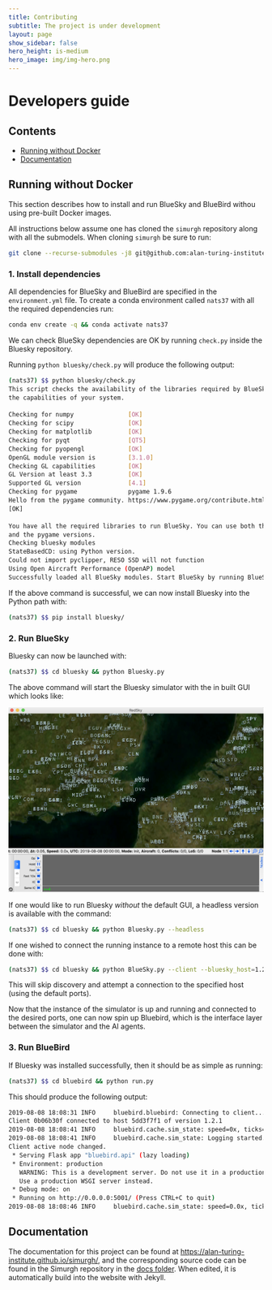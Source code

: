 ```yaml
---
title: Contributing
subtitle: The project is under development
layout: page
show_sidebar: false
hero_height: is-medium
hero_image: img/img-hero.png
---
```


# Developers guide

## Contents

- [Running without Docker](#running-without-Docker)
- [Documentation](#documentation)

## Running without Docker

This section describes how to install and run BlueSky and BlueBird withou using pre-built Docker images.

All instructions below assume one has cloned the `simurgh` repository along with all the submodels.
When cloning `simurgh` be sure to run:

```bash
git clone --recurse-submodules -j8 git@github.com:alan-turing-institute/simurgh.git
```

### 1. Install dependencies

All dependencies for BlueSky and BlueBird are specified in the `environment.yml` file.
To create a conda environment called `nats37` with all the required dependencies run:

```bash
conda env create -q && conda activate nats37
```

We can check BlueSky dependencies are OK by running `check.py` inside the Bluesky repository.

Running `python bluesky/check.py` will produce the following output:

```bash
(nats37) $$ python bluesky/check.py
This script checks the availability of the libraries required by BlueSky, and
the capabilities of your system.

Checking for numpy               [OK]
Checking for scipy               [OK]
Checking for matplotlib          [OK]
Checking for pyqt                [QT5]
Checking for pyopengl            [OK]
OpenGL module version is         [3.1.0]
Checking GL capabilities         [OK]
GL Version at least 3.3          [OK]
Supported GL version             [4.1]
Checking for pygame              pygame 1.9.6
Hello from the pygame community. https://www.pygame.org/contribute.html
[OK]

You have all the required libraries to run BlueSky. You can use both the QTGL
and the pygame versions.
Checking bluesky modules
StateBasedCD: using Python version.
Could not import pyclipper, RESO SSD will not function
Using Open Aircraft Performance (OpenAP) model
Successfully loaded all BlueSky modules. Start BlueSky by running BlueSky.py.

```

If the above command is successful, we can now install Bluesky into the Python path with:

```bash
(nats37) $$ pip install bluesky/
```

### 2. Run BlueSky

Bluesky can now be launched with:

```bash
(nats37) $$ cd bluesky && python Bluesky.py
```

The above command will start the Bluesky simulator with the in built GUI which
looks like:

![](/img/redsky-gui.png)

If one would like to run Bluesky _without_ the default GUI, a headless version
is available with the command:

```bash
(nats37) $$ cd bluesky && python Bluesky.py --headless
```

If one wished to connect the running instance to a remote host this
can be done with:

```bash
(nats37) $$ cd bluesky && python BlueSky.py --client --bluesky_host=1.2.3.4
```

This will skip discovery and attempt a connection to the specified host (using
the default ports).

Now that the instance of the simulator is up and running and connected to the
desired ports, one can now spin up Bluebird, which is the interface layer
between the simulator and the AI agents.

### 3. Run BlueBird

If Bluesky was installed successfully, then it should be as simple as running:

```bash
(nats37) $$ cd bluebird && python run.py
```

This should produce the following output:

```bash
2019-08-08 18:08:31 INFO     bluebird.bluebird: Connecting to client...
Client 0b06b30f connected to host 5dd3f7f1 of version 1.2.1
2019-08-08 18:08:41 INFO     bluebird.cache.sim_state: speed=0x, ticks=   0, time=, state=INIT, aircraft=0
2019-08-08 18:08:41 INFO     bluebird.cache.sim_state: Logging started. Initial SIM_LOG_RATE=0.2
Client active node changed.
 * Serving Flask app "bluebird.api" (lazy loading)
 * Environment: production
   WARNING: This is a development server. Do not use it in a production deployment.
   Use a production WSGI server instead.
 * Debug mode: on
 * Running on http://0.0.0.0:5001/ (Press CTRL+C to quit)
2019-08-08 18:08:46 INFO     bluebird.cache.sim_state: speed=0.0x, ticks=   0, time=00:00:00, state=INIT, aircraft=0

```

## Documentation

The documentation for this project can be found at https://alan-turing-institute.github.io/simurgh/, and the corresponding source code can be found in the Simurgh repository in the [docs folder](https://github.com/alan-turing-institute/simurgh/tree/master/docs). When edited, it is automatically build into the website with Jekyll. 
